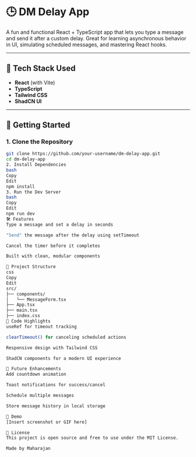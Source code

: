 # 🕒 DM Delay App

A fun and functional React + TypeScript app that lets you type a message and send it after a custom delay. Great for learning asynchronous behavior in UI, simulating scheduled messages, and mastering React hooks.

---

## 🎯 Tech Stack Used

- **React** (with Vite)
- **TypeScript**
- **Tailwind CSS**
- **ShadCN UI**

---

## 🚀 Getting Started

### 1. Clone the Repository
```bash
git clone https://github.com/your-username/dm-delay-app.git
cd dm-delay-app
2. Install Dependencies
bash
Copy
Edit
npm install
3. Run the Dev Server
bash
Copy
Edit
npm run dev
🛠 Features
Type a message and set a delay in seconds

"Send" the message after the delay using setTimeout

Cancel the timer before it completes

Built with clean, modular components

📁 Project Structure
css
Copy
Edit
src/
├── components/
│   └── MessageForm.tsx
├── App.tsx
├── main.tsx
├── index.css
🧼 Code Highlights
useRef for timeout tracking

clearTimeout() for canceling scheduled actions

Responsive design with Tailwind CSS

ShadCN components for a modern UI experience

🧪 Future Enhancements
Add countdown animation

Toast notifications for success/cancel

Schedule multiple messages

Store message history in local storage

📸 Demo
[Insert screenshot or GIF here]

📄 License
This project is open source and free to use under the MIT License.

Made by Maharajan 

